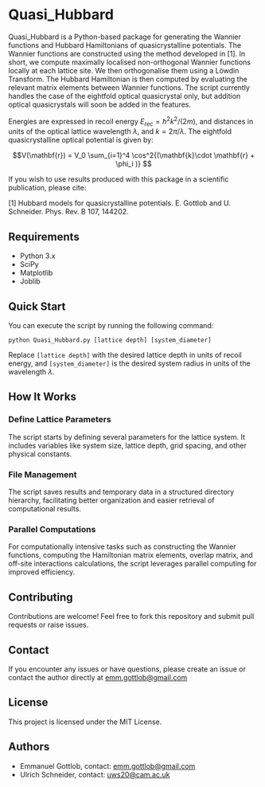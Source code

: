 # Quasi_Hubbard

Quasi_Hubbard is a Python-based package for generating the Wannier functions and Hubbard Hamiltonians of quasicrystalline potentials. The Wannier functions are constructed using the method developed in [1]. In short, we compute maximally localised non-orthogonal Wannier functions locally at each lattice site. We then orthogonalise them using a Löwdin Transform. The Hubbard Hamiltonian is then computed by evaluating the relevant matrix elements between Wannier functions. The script currently handles the case of the eightfold optical quasicrystal only, but addition optical quasicrystals will soon be added in the features.

Energies are expressed in recoil energy $E_{rec} = \hbar^2 k^2 / (2 m)$, and distances in units of the optical lattice wavelength $\lambda$, and $k = 2\pi / \lambda$. The eightfold quasicrystalline optical potential is given by:

$$V(\mathbf{r}) = V_0 \sum_{i=1}^4 \cos^2{(\mathbf{k}\cdot \mathbf{r} + \phi_i  )} $$   

If you wish to use results produced with this package in a scientific publication, please cite: 

[1] Hubbard models for quasicrystalline potentials. E. Gottlob and U. Schneider. Phys. Rev. B 107, 144202.

## Requirements

- Python 3.x
- SciPy
- Matplotlib
- Joblib

## Quick Start

You can execute the script by running the following command:

```
python Quasi_Hubbard.py [lattice depth] [system_diameter]
```

Replace `[lattice depth]` with the desired lattice depth in units of recoil energy, and `[system_diameter]` is the desired system radius in units of the wavelength $\lambda$.

## How It Works

### Define Lattice Parameters

The script starts by defining several parameters for the lattice system. It includes variables like system size, lattice depth, grid spacing, and other physical constants.

### File Management

The script saves results and temporary data in a structured directory hierarchy, facilitating better organization and easier retrieval of computational results.

### Parallel Computations

For computationally intensive tasks such as constructing the Wannier functions, computing the Hamiltonian matrix elements, overlap matrix, and off-site interactions calculations, the script leverages parallel computing for improved efficiency.

## Contributing

Contributions are welcome! Feel free to fork this repository and submit pull requests or raise issues.

## Contact

If you encounter any issues or have questions, please create an issue or contact the author directly at emm.gottlob@gmail.com

## License

This project is licensed under the MIT License.

## Authors

- Emmanuel Gottlob, contact: emm.gottlob@gmail.com
- Ulrich Schneider, contact: uws20@cam.ac.uk

